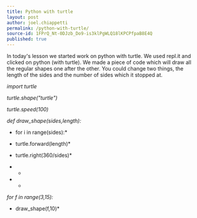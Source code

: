 ```yaml
---
title: Python with turtle
layout: post
author: joel.chiappetti
permalink: /python-with-turtle/
source-id: 1FPrQ_Nt-0DJzb_Do9-is3klPgWLQ18lKPCPfpaB8E4Q
published: true
---
```

In today's lesson we started work on python with turtle. We used repl.it and clicked on python (with turtle). We made a piece of code which will draw all the regular shapes one after the other. You could change two things, the length of the sides and the number of sides which it stopped at.

*import turtle*

*turtle.shape("turtle")*

*turtle.speed(100)*

*def draw_shape(sides,length):*

*  for i in range(sides):*

*    turtle.forward(length)*

*    turtle.right(360/sides)*

*    *

*    *

*for f in range(3,15):*

*  draw_shape(f,10)*

